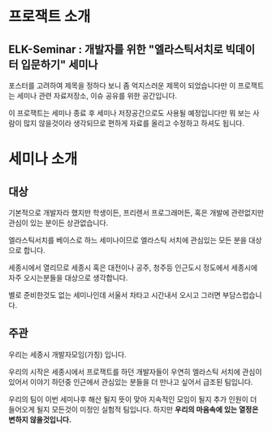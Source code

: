 # 프로잭트 소개
## ELK-Seminar : 개발자를 위한 "엘라스틱서치로 빅데이터 입문하기" 세미나
포스터를 고려하여 제목을 정하다 보니 좀 억지스러운 제목이 되었습니다만 이 프로잭트는 세미나 관련 자료저장소, 이슈 공유를 위한 공간입니다.

이 프로잭트는 세미나 종료 후 세미나 저장공간으로도 사용될 예정입니다만 뭐 보는 사람이 많지 않을것이라 생각되므로 편하게 자료를 올리고 수정하고 하셔도 됩니다.

# 세미나 소개
## 대상
기본적으로 개발자라 했지만 학생이든, 프리렌서 프로그래머든, 혹은 개발에 관련없지만 관심이 있는 분이든 상관없습니다.

엘라스틱서치를 베이스로 하느 세미나이므로 엘라스틱 서치에 관심있는 모든 분을 대상으로 합니다.

세종시에서 열리므로 세종시 혹은 대전이나 공주, 청주등 인근도시 정도에서 세종시에 자주 오시는분들을 대상으로 생각합니다.

별로 준비한것도 없는 세미나인데 서울서 차타고 시간내서 오시고 그러면 부담스럽습니다. 

## 주관 
우리는 세종시 개발자모임(가칭) 입니다.

우리의 시작은 세종시에서 프로잭트를 하던 개발자들이 우연히 엘라스틱 서치에 관심이있어서 이야기 하던중 인근에서 관심있는 분들을 더 만나고 싶어서 급조된 팀입니다.

우리의 팀이 이번 세미나후 해산 될지 뜻이 맞아 지속적인 모임이 될지 추가 인원이 더 들어오게 될지 모든것이 미정인 실험적 팀입니다.
하지만 **우리의 마음속에 있는 열정은 변하지 않을것입니다.**
